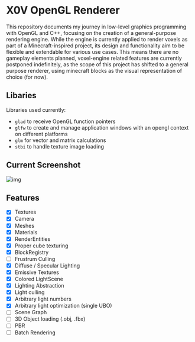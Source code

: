 # X0V OpenGL Renderer

This repository documents my journey in low-level graphics programming with OpenGL and C++, focusing on the creation of a general-purpose rendering engine. While the engine is currently applied to render voxels as part of a Minecraft-inspired project, its design and functionality aim to be flexible and extendable for various use cases. This means there are no gameplay elements planned, voxel-engine related features are currently postponed indefinitely, as the scope of this project has shifted to a general purpose renderer, using minecraft blocks as the visual representation of choice (for now).

## Libaries

Libraries used currently:

- `glad` to receive OpenGL function pointers
- `glfw` to create and manage application windows with an opengl context on different platforms
- `glm` for vector and matrix calculations
- `stbi` to handle texture image loading

## Current Screenshot

![img](https://i.imgur.com/HOazaBC.png)

## Features

* [X] Textures
* [X] Camera
* [X] Meshes
* [X] Materials
* [X] RenderEntities
* [X] Proper cube texturing
* [X] BlockRegistry
* [ ] Frustrum Culling
* [X] Diffuse / Specular Lighting
* [X] Emissive Textures
* [X] Colored LightScene
* [X] Lighting Abstraction
* [X] Light culling
* [X] Arbitrary light numbers
* [X] Arbitrary light optimization (single UBO)
* [ ] Scene Graph
* [ ] 3D Object loading (.obj, .fbx)
* [ ] PBR
* [ ] Batch Rendering

